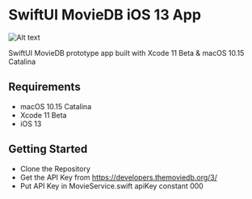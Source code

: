 # SwiftUI MovieDB iOS 13 App

![Alt text](./promo.png?raw=true "MovieDB SwiftUI")

SwiftUI MovieDB prototype app built with Xcode 11 Beta & macOS 10.15 Catalina

## Requirements
- macOS 10.15 Catalina
- Xcode 11 Beta
- iOS 13

## Getting Started
- Clone the Repository
- Get the API Key from https://developers.themoviedb.org/3/
- Put API Key in MovieService.swift apiKey constant
000
